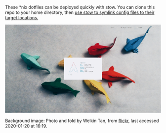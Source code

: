 These \*nix dotfiles can be deployed quickly with stow. You can clone this repo to your home directory, then [use stow to symlink config files to their target locations.](https://perma.cc/9QPQ-PPM8) 


![Koi-rice](https://github.com/opmorgan/dots/blob/koi/.glamour-shots/06-19-20_0153-58.png?raw=true)

Background image: Photo and fold by Welkin Tan, from [flickr](https://www.flickr.com/photos/142336460@N07/31924963873), last accessed 2020-01-20 at 16:19.
